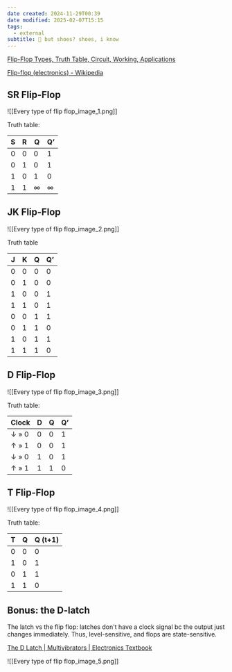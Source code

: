 ```yaml
---
date created: 2024-11-29T00:39
date modified: 2025-02-07T15:15
tags:
  - external
subtitle: 👟 but shoes? shoes, i know
---
```


[Flip-Flop Types, Truth Table, Circuit, Working, Applications](https://www.electronicsforu.com/technology-trends/learn-electronics/flip-flop-rs-jk-t-d)

[Flip-flop (electronics) - Wikipedia](https://en.wikipedia.org/wiki/Flip-flop_(electronics)) 

## SR Flip-Flop

![[Every type of flip flop_image_1.png]] 

Truth table:

| **S** | **R** | **Q** | **Q’** |
| ----- | ----- | ----- | ------ |
| 0     | 0     | 0     | 1      |
| 0     | 1     | 0     | 1      |
| 1     | 0     | 1     | 0      |
| 1     | 1     | ∞     | ∞      |

## JK Flip-Flop

![[Every type of flip flop_image_2.png]]

Truth table

| **J** | **K** | **Q** | **Q’** |
| ----- | ----- | ----- | ------ |
| 0     | 0     | 0     | 0      |
| 0     | 1     | 0     | 0      |
| 1     | 0     | 0     | 1      |
| 1     | 1     | 0     | 1      |
| 0     | 0     | 1     | 1      |
| 0     | 1     | 1     | 0      |
| 1     | 0     | 1     | 1      |
| 1     | 1     | 1     | 0      |

## D Flip-Flop

![[Every type of flip flop_image_3.png]]

Truth table: 

| **Clock** | **D** | **Q** | **Q’** |
| --------- | ----- | ----- | ------ |
| ↓ » 0     | 0     | 0     | 1      |
| ↑ » 1     | 0     | 0     | 1      |
| ↓ » 0     | 1     | 0     | 1      |
| ↑ » 1     | 1     | 1     | 0      |

## T Flip-Flop

![[Every type of flip flop_image_4.png]] 

Truth table: 

| **T** | **Q** | **Q (t+1)** |
| ----- | ----- | ----------- |
| 0     | 0     | 0           |
| 1     | 0     | 1           |
| 0     | 1     | 1           |
| 1     | 1     | 0           |

## Bonus: the D-latch

The latch vs the flip flop: latches don't have a clock signal bc the output just changes immediately. Thus, level-sensitive, and flops are state-sensitive. 

[The D Latch | Multivibrators | Electronics Textbook](https://www.allaboutcircuits.com/textbook/digital/chpt-10/d-latch/) 

![[Every type of flip flop_image_5.png]]